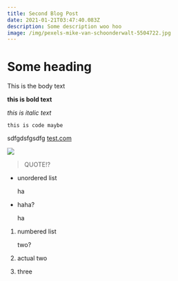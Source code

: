 ```yaml
---
title: Second Blog Post
date: 2021-01-21T03:47:40.083Z
description: Some description woo hoo
image: /img/pexels-mike-van-schoonderwalt-5504722.jpg
---
```

# Some heading

This is the body text

**this is bold text**

*this is italic text*

`this is code maybe`

sdfgdsfgsdfg      [test.com](test.com)

![](/img/af1qippuh8pd6r9gsecrs8sylt864xrxwn7fjh5woh5m-s1024.jpg)



> QUOTE!?

* unordered list

  ha
* haha?

  ha

1. numbered list

   two?
2. actual two
3. three